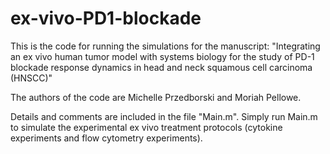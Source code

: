 # ex-vivo-PD1-blockade
This is the code for running the simulations for the manuscript:
"Integrating an ex vivo human tumor model with systems biology for the study of PD-1 blockade response dynamics in head and neck squamous cell carcinoma (HNSCC)"

The authors of the code are Michelle Przedborski and Moriah Pellowe. 

Details and comments are included in the file "Main.m". Simply run Main.m to simulate the experimental ex vivo treatment protocols (cytokine experiments and flow cytometry experiments).
